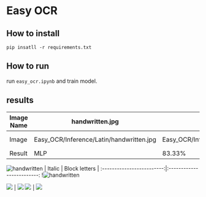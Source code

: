# Easy OCR

## How to install
```
pip insatll -r requirements.txt
```

## How to run

run  ```easy_ocr.ipynb``` and train model.

## results

| Image Name    | handwritten.jpg                        | license_plate.jpg                        | hand-written.JPG                           | license_plate.jpg     |
| -------       | ---                                    | ---                                      | -----                                  |  -----                |
|   Image       |Easy_OCR/Inference/Latin/handwritten.jpg|Easy_OCR/Inference/Latin/license_plate.jpg| Easy_OCR/Inference/Persian/hand-written.JPG|
|   Result      |    MLP      | 83.33%   | 0.6646    |

![handwritten](https://github.com/SajedehGharabadian/Deep_Learning_Pylearn7/assets/76538787/ef539915-f171-4255-9d3e-e47a0c3dce02)
| Italic             |  Block letters |
:-------------------------:|:-------------------------:
!![handwritten](https://github.com/SajedehGharabadian/Deep_Learning_Pylearn7/assets/76538787/ef539915-f171-4255-9d3e-e47a0c3dce02)

![](outputs/output_Biotouch/18-15_02-02-2018/Verification/ITALIC/ITALIC_movementPoints_notbalanced_roc.png)  |  ![](outputs/output_Biotouch/18-15_02-02-2018/Verification/BLOCK_LETTERS/BLOCK_LETTERS_movementPoints_notbalanced_roc.png)
![](outputs/output_Biotouch/18-15_02-02-2018/Verification/ITALIC/ITALIC_movementPoints_notbalanced_frrVSfpr.png)  |  ![](outputs/output_Biotouch/18-15_02-02-2018/Verification/BLOCK_LETTERS/BLOCK_LETTERS_movementPoints_notbalanced_frrVSfpr.png)
